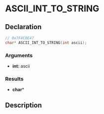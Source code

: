 # ASCII_INT_TO_STRING

## Declaration
```cpp
// 0x7F4C0E47
char* ASCII_INT_TO_STRING(int ascii);
```

### Arguments
- **int:** ascii

### Results
- **char***

## Description
